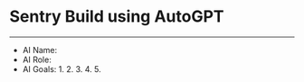 # Sentry Build using AutoGPT

<!--
Date: 
Time: 
-->

---

* AI Name: 
* AI Role: 
* AI Goals:
    1. 
    2. 
    3. 
    4. 
    5. 